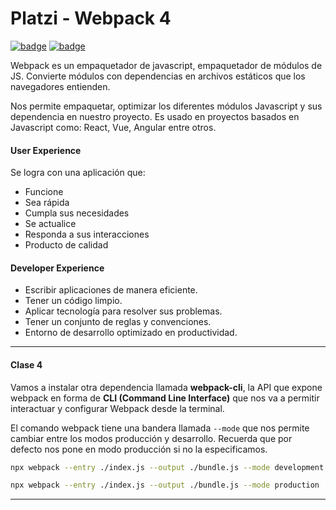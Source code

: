 # Platzi - Webpack 4
[![badge](https://img.shields.io/static/v1.svg?style=flat-square&label=Node&message=v10.15.1&color=brightgreen&logo=node.js)](https://nodejs.org/es/ "Node.js website")
[![badge](https://img.shields.io/static/v1.svg?style=flat-square&label=Npm&message=v6.14.5&color=brightgreen&logo=npm)](https://www.npmjs.com/ "Npm website")


Webpack es un empaquetador de javascript, empaquetador de módulos de JS. Convierte módulos con dependencias en archivos estáticos que los navegadores entienden.

Nos permite empaquetar, optimizar los diferentes módulos Javascript y sus dependencia en nuestro proyecto. Es usado en proyectos basados en Javascript como: React, Vue, Angular entre otros.

#### User Experience
Se logra con una aplicación que:

- Funcione
- Sea rápida
- Cumpla sus necesidades
- Se actualice
- Responda a sus interacciones
- Producto de calidad

#### Developer Experience
- Escribir aplicaciones de manera eficiente.
- Tener un código limpio.
- Aplicar tecnología para resolver sus problemas.
- Tener un conjunto de reglas y convenciones.
- Entorno de desarrollo optimizado en productividad.

---
#### Clase 4
Vamos a instalar otra dependencia llamada **webpack-cli**, la API que expone webpack en forma de **CLI (Command Line Interface)** que nos va a permitir interactuar y configurar Webpack desde la terminal.

El comando webpack tiene una bandera llamada `--mode` que nos permite cambiar entre los modos producción y desarrollo. Recuerda que por defecto nos pone en modo producción si no la especificamos.

```sh
npx webpack --entry ./index.js --output ./bundle.js --mode development
```

```sh
npx webpack --entry ./index.js --output ./bundle.js --mode production
```

---

